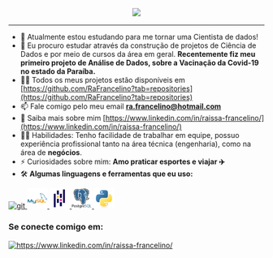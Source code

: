 <p align="center"> 
  <img src="https://github.com/RaFrancelino/RaFrancelino/blob/main/assets/header-github.gif" width="1000">
</p>

<!--
How to make the bio gif ?
💜 Thanks to [matyo91](https://github.com/matyo91)

I made my with https://codesandbox.io/s/github-profile-2ijk7
Then i recorded my screen to gif on Mac with Quicktime  and save result to [assets/github.mov](assets/github.mov)
This [GIF converter](https://ezgif.com/video-to-gif) help me to create a dedicated command that convert MOV to GIF.
Then i save result to [assets/github.gif](assets/github.gif)
-->
***

- 🔭 Atualmente estou estudando para me tornar uma Cientista de dados!
- 🌱 Eu procuro estudar através da construção de projetos de Ciência de Dados e por meio de cursos da área em geral. **Recentemente fiz meu primeiro projeto de Análise de Dados, sobre a Vacinação da Covid-19 no estado da Paraíba.**
- 👨‍💻 Todos os meus projetos estão disponíveis em [https://github.com/RaFrancelino?tab=repositories](https://github.com/RaFrancelino?tab=repositories)
- 📫 Fale comigo pelo meu email **ra.francelino@hotmail.com**
- 📄 Saiba mais sobre mim [https://www.linkedin.com/in/raissa-francelino/](https://www.linkedin.com/in/raissa-francelino/)
- 🤹‍♀️ Habilidades: Tenho facilidade de trabalhar em equipe, possuo experiência profissional tanto na área técnica (engenharia), como na área de **negócios**.
- ⚡ Curiosidades sobre mim: **Amo praticar esportes e viajar ✈️**
- 🛠️ **Algumas linguagens e ferramentas que eu uso:**

<p align="left"> <a href="https://git-scm.com/" target="_blank" rel="noreferrer"> <img src="https://www.vectorlogo.zone/logos/git-scm/git-scm-icon.svg" alt="git" width="40" height="40"/> </a> <a href="https://www.mysql.com/" target="_blank" rel="noreferrer"> <img src="https://raw.githubusercontent.com/devicons/devicon/master/icons/mysql/mysql-original-wordmark.svg" alt="mysql" width="40" height="40"/> </a> <a href="https://pandas.pydata.org/" target="_blank" rel="noreferrer"> <img src="https://raw.githubusercontent.com/devicons/devicon/2ae2a900d2f041da66e950e4d48052658d850630/icons/pandas/pandas-original.svg" alt="pandas" width="40" height="40"/> </a> <a href="https://www.postgresql.org" target="_blank" rel="noreferrer"> <img src="https://raw.githubusercontent.com/devicons/devicon/master/icons/postgresql/postgresql-original-wordmark.svg" alt="postgresql" width="40" height="40"/> </a> <a href="https://www.python.org" target="_blank" rel="noreferrer"> <img src="https://raw.githubusercontent.com/devicons/devicon/master/icons/python/python-original.svg" alt="python" width="40" height="40"/> </a> </p>

<h3 align="left">Se conecte comigo em:</h3>
<p align="left">
<a href="https://linkedin.com/in/https://www.linkedin.com/in/raissa-francelino/" target="blank"><img align="center" src="https://raw.githubusercontent.com/rahuldkjain/github-profile-readme-generator/master/src/images/icons/Social/linked-in-alt.svg" alt="https://www.linkedin.com/in/raissa-francelino/" height="30" width="40" /></a>
</p>

